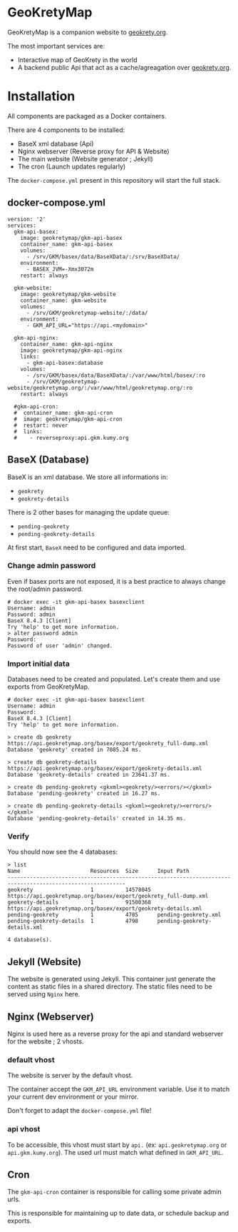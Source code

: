 # GeoKretyMap
GeoKretyMap is a companion website to [geokrety.org](geokrety.org).

The most important services are:
* Interactive map of GeoKrety in the world
* A backend public Api that act as a cache/agreagation over [geokrety.org](geokrety.org).

# Installation
All components are packaged as a Docker containers.

There are 4 components to be installed:
* BaseX xml database (Api)
* Nginx webserver (Reverse proxy for API & Website)
* The main website (Website generator ; Jekyll)
* The cron (Launch updates regularly)

The `docker-compose.yml` present in this repository will start the full stack.

## docker-compose.yml
```
version: '2'
services:
  gkm-api-basex:
    image: geokretymap/gkm-api-basex
    container_name: gkm-api-basex
    volumes:
      - /srv/GKM/basex/data/BaseXData/:/srv/BaseXData/
    environment:
      - BASEX_JVM=-Xmx3072m
    restart: always

  gkm-website:
    image: geokretymap/gkm-website
    container_name: gkm-website
    volumes:
      - /srv/GKM/geokretymap-website/:/data/
    environment:
      - GKM_API_URL="https://api.<mydomain>"

  gkm-api-nginx:
    container_name: gkm-api-nginx
    image: geokretymap/gkm-api-nginx
    links:
      - gkm-api-basex:database
    volumes:
      - /srv/GKM/basex/data/BaseXData/:/var/www/html/basex/:ro
      - /srv/GKM/geokretymap-website/geokretymap.org/:/var/www/html/geokretymap.org/:ro
    restart: always

  #gkm-api-cron:
  #  container_name: gkm-api-cron
  #  image: geokretymap/gkm-api-cron
  #  restart: never
  #  links:
  #    - reverseproxy:api.gkm.kumy.org
```

## BaseX (Database)
BaseX is an xml database. We store all informations in:
* `geokrety`
* `geokrety-details`

There is 2 other bases for managing the update queue:
* `pending-geokrety`
* `pending-geokrety-details`

At first start, `BaseX` need to be configured and data imported.

### Change admin password
Even if basex ports are not exposed, it is a best practice to always change the root/admin password.

```
# docker exec -it gkm-api-basex basexclient
Username: admin
Password: admin
BaseX 8.4.3 [Client]
Try 'help' to get more information.
> alter password admin
Password: 
Password of user 'admin' changed.
```

### Import initial data
Databases need to be created and populated. Let's create them and use exports from GeoKretyMap.

```
# docker exec -it gkm-api-basex basexclient
Username: admin
Password: 
BaseX 8.4.3 [Client]
Try 'help' to get more information.

> create db geokrety https://api.geokretymap.org/basex/export/geokrety_full-dump.xml
Database 'geokrety' created in 7085.24 ms.

> create db geokrety-details https://api.geokretymap.org/basex/export/geokrety-details.xml
Database 'geokrety-details' created in 23641.37 ms.

> create db pending-geokrety <gkxml><geokrety/><errors/></gkxml>
Database 'pending-geokrety' created in 16.27 ms.

> create db pending-geokrety-details <gkxml><geokrety/><errors/></gkxml>
Database 'pending-geokrety-details' created in 14.35 ms.
```

### Verify
You should now see the 4 databases:

```
> list
Name                      Resources  Size      Input Path                                                    
-----------------------------------------------------------------------------------------------------------
geokrety                  1          14578045  https://api.geokretymap.org/basex/export/geokrety_full-dump.xml  
geokrety-details          1          91500368  https://api.geokretymap.org/basex/export/geokrety-details.xml    
pending-geokrety          1          4785      pending-geokrety.xml                                          
pending-geokrety-details  1          4798      pending-geokrety-details.xml                                  

4 database(s).
```

## Jekyll (Website)
The website is generated using Jekyll. This container just generate the content as static files in a shared directory. The static files need to be served using `Nginx` here.

## Nginx (Webserver)
Nginx is used here as a reverse proxy for the api and standard webserver for the website ; 2 vhosts.

### default vhost
The website is server by the default vhost.

The container accept the `GKM_API_URL` environment variable. Use it to match your current dev environment or your mirror.

Don't forget to adapt the `docker-compose.yml` file!

### api vhost
To be accessible, this vhost must start by `api.` (ex: `api.geokretymap.org` or `api.gkm.kumy.org`). The used url must match what defined in `GKM_API_URL`.

## Cron
The `gkm-api-cron` container is responsible for calling some private admin urls.

This is responsible for maintaining up to date data, or schedule backup and exports.
